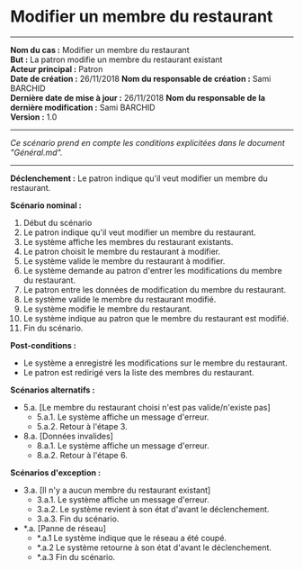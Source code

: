 
# Modifier un membre du restaurant

------

**Nom du cas :** Modifier un membre du restaurant  
**But :** La patron modifie un membre du restaurant existant  
**Acteur principal :** Patron  
**Date de création :** 26/11/2018
**Nom du responsable de création :** Sami BARCHID  
**Dernière date de mise à jour :** 26/11/2018
**Nom du responsable de la dernière modification :** Sami BARCHID  
**Version :** 1.0

------

*Ce scénario prend en compte les conditions explicitées dans le document "Général.md".*

------

**Déclenchement :**
Le patron indique qu'il veut modifier un membre du restaurant.

**Scénario nominal :**
1. Début du scénario
2. Le patron indique qu'il veut modifier un membre du restaurant.
3. Le système affiche les membres du restaurant existants.
4. Le patron choisit le membre du restaurant à modifier.
5. Le système valide le membre du restaurant à modifier.
6. Le système demande au patron d'entrer les modifications du membre du restaurant.
7. Le patron entre les données de modification du membre du restaurant.
8. Le système valide le membre du restaurant modifié.
9. Le système modifie le membre du restaurant.
10. Le système indique au patron que le membre du restaurant est modifié.
11. Fin du scénario.

**Post-conditions :**
- Le système a enregistré les modifications sur le membre du restaurant.
- Le patron est redirigé vers la liste des membres du restaurant.

**Scénarios alternatifs :**
- 5.a. [Le membre du restaurant choisi n'est pas valide/n'existe pas]
	- 5.a.1. Le système affiche un message d'erreur.
	- 5.a.2. Retour à l'étape 3.
- 8.a. [Données invalides]
	- 8.a.1. Le système affiche un message d'erreur.
	- 8.a.2. Retour à l'étape 6.

**Scénarios d'exception :**
- 3.a. [Il n'y a aucun membre du restaurant existant]
	- 3.a.1. Le système affiche un message d'erreur.
	- 3.a.2. Le système revient à son état d'avant le déclenchement.
	- 3.a.3. Fin du scénario.
- \*.a. [Panne de réseau]
	- \*.a.1 Le système indique que le réseau a été coupé.
	- \*.a.2 Le système retourne à son état d'avant le déclenchement.
	- \*.a.3 Fin du scénario.
